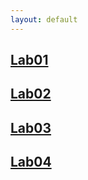 ```yaml
---
layout: default
---
```


## [Lab01](Lab01.html)
## [Lab02](Lab02.html)
## [Lab03](Lab03.html)
## [Lab04](Lab04.html)

